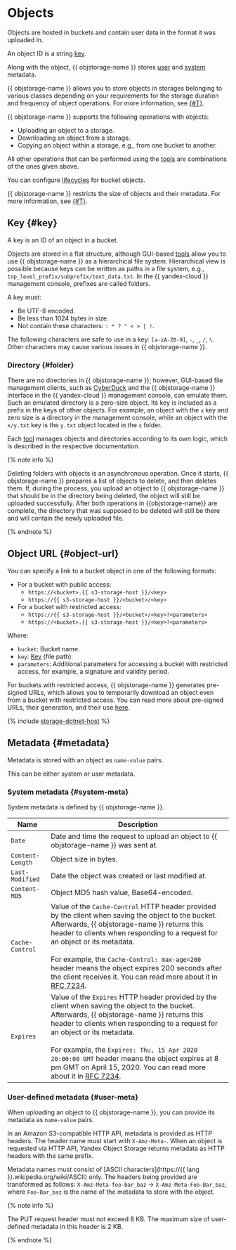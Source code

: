 # Objects

Objects are hosted in buckets and contain user data in the format it was uploaded in.

An object ID is a string [key](#key).

Along with the object, {{ objstorage-name }} stores [user](#user-meta) and [system](#system-meta) metadata.

{{ objstorage-name }} allows you to store objects in storages belonging to various classes depending on your requirements for the storage duration and frequency of object operations. For more information, see [{#T}](storage-class.md).

{{ objstorage-name }} supports the following operations with objects:

- Uploading an object to a storage.
- Downloading an object from a storage.
- Copying an object within a storage, e.g., from one bucket to another.

All other operations that can be performed using the [tools](../tools/index.md) are combinations of the ones given above.

You can configure [lifecycles](lifecycles.md) for bucket objects.

{{ objstorage-name }} restricts the size of objects and their metadata. For more information, see [{#T}](limits.md).

## Key {#key}

A key is an ID of an object in a bucket.

Objects are stored in a flat structure, although GUI-based [tools](../tools/index.md) allow you to use {{ objstorage-name }} as a hierarchical file system. Hierarchical view is possible because keys can be written as paths in a file system, e.g., `top_level_prefix/subprefix/text_data.txt`. In the {{ yandex-cloud }} management console, prefixes are called folders.

A key must:

- Be UTF-8 encoded.
- Be less than 1024 bytes in size.
- Not contain these characters: `: * ? " < > | !`.

The following characters are safe to use in a key: `[a-zA-Z0-9]`, `-`, `_`, `/`, `\`. Other characters may cause various issues in {{ objstorage-name }}.

### Directory {#folder}

There are no directories in {{ objstorage-name }}; however, GUI-based file management clients, such as [CyberDuck](../tools/cyberduck.md) and the {{ objstorage-name }} interface in the {{ yandex-cloud }} management console, can emulate them. Such an emulated directory is a zero-size object. Its key is included as a prefix in the keys of other objects. For example, an object with the `x` key and zero size is a directory in the management console, while an object with the `x/y.txt` key is the `y.txt` object located in the `x` folder.

Each [tool](../tools/index.md) manages objects and directories according to its own logic, which is described in the respective documentation.

{% note info %}

Deleting folders with objects is an asynchronous operation. Once it starts, {{ objstorage-name }} prepares a list of objects to delete, and then deletes them. If, during the process, you upload an object to {{ objstorage-name }} that should be in the directory being deleted, the object will still be uploaded successfully. After both operations in {{objstorage-name}} are complete, the directory that was supposed to be deleted will still be there and will contain the newly uploaded file.

{% endnote %}

## Object URL {#object-url}

You can specify a link to a bucket object in one of the following formats:
- For a bucket with public access:
  - `https://<bucket>.{{ s3-storage-host }}/<key>`
  - `https://{{ s3-storage-host }}/<bucket>/<key>`
- For a bucket with restricted access:
  - `https://{{ s3-storage-host }}/<bucket>/<key>?<parameters>`
  - `https://<bucket>.{{ s3-storage-host }}/<key>?<parameters>`

Where:

* `bucket`: Bucket name.
* `key`: [Key](#key) (file path).
* `parameters`: Additional parameters for accessing a bucket with restricted access, for example, a signature and validity period.

For buckets with restricted access, {{ objstorage-name }} generates pre-signed URLs, which allows you to temporarily download an object even from a bucket with restricted access. You can read more about pre-signed URLs, their generation, and their use [here](pre-signed-urls.md).

{% include [storage-dotnet-host](../_includes_service/storage-dotnet-host.md) %}

## Metadata {#metadata}

Metadata is stored with an object as `name-value` pairs.

This can be either system or user metadata.

### System metadata {#system-meta}

System metadata is defined by {{ objstorage-name }}.

| Name | Description |
----- | -----
| `Date` | Date and time the request to upload an object to {{ objstorage-name }} was sent at. |
| `Content-Length` | Object size in bytes. |
| `Last-Modified` | Date the object was created or last modified at. |
| `Content-MD5` | Object MD5 hash value, Base64-encoded. |
| `Cache-Control` | Value of the `Cache-Control` HTTP header provided by the client when saving the object to the bucket. Afterwards, {{ objstorage-name }} returns this header to clients when responding to a request for an object or its metadata.<br/><br/>For example, the `Cache-Control: max-age=200` header means the object expires 200 seconds after the client receives it. You can read more about it in [RFC 7234](https://tools.ietf.org/html/rfc7234#section-5.2). |
| `Expires` | Value of the `Expires` HTTP header provided by the client when saving the object to the bucket. Afterwards, {{ objstorage-name }} returns this header to clients when responding to a request for an object or its metadata.<br/><br/>For example, the `Expires: Thu, 15 Apr 2020 20:00:00 GMT` header means the object expires at 8 pm GMT on April 15, 2020. You can read more about it in [RFC 7234](https://tools.ietf.org/html/rfc7234#section-5.3). |


### User-defined metadata {#user-meta}

When uploading an object to {{ objstorage-name }}, you can provide its metadata as `name-value` pairs.

In an Amazon S3-compatible HTTP API, metadata is provided as HTTP headers. The header name must start with `X-Amz-Meta-`. When an object is requested via HTTP API, Yandex Object Storage returns metadata as HTTP headers with the same prefix.

Metadata names must consist of [ASCII characters](https://{{ lang }}.wikipedia.org/wiki/ASCII) only. The headers being provided are transformed as follows: `X-Amz-Meta-foo-bar_baz` → `X-Amz-Meta-Foo-Bar_baz`, where `Foo-Bar_baz` is the name of the metadata to store with the object.

{% note info %}

The PUT request header must not exceed 8 KB. The maximum size of user-defined metadata in this header is 2 KB.

{% endnote %}

